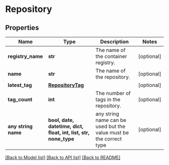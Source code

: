 # Repository


## Properties
Name | Type | Description | Notes
------------ | ------------- | ------------- | -------------
**registry_name** | **str** | The name of the container registry. | [optional] 
**name** | **str** | The name of the repository. | [optional] 
**latest_tag** | [**RepositoryTag**](RepositoryTag.md) |  | [optional] 
**tag_count** | **int** | The number of tags in the repository. | [optional] 
**any string name** | **bool, date, datetime, dict, float, int, list, str, none_type** | any string name can be used but the value must be the correct type | [optional]

[[Back to Model list]](../README.md#documentation-for-models) [[Back to API list]](../README.md#documentation-for-api-endpoints) [[Back to README]](../README.md)


